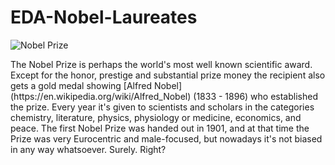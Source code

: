 # EDA-Nobel-Laureates
![Nobel Prize](https://www.google.com/url?sa=i&url=https%3A%2F%2Fmedicalxpress.com%2Fnews%2F2018-10-winners-nobel-medicine-prize.html&psig=AOvVaw0Vn7N_LxTkbIYQyudFLyhh&ust=1593530038881000&source=images&cd=vfe&ved=0CAIQjRxqFwoTCNih_92np-oCFQAAAAAdAAAAABAI)
<p>The Nobel Prize is perhaps the world's most well known scientific award. Except for the honor, prestige and substantial prize money the recipient also gets a gold medal showing [Alfred Nobel](https://en.wikipedia.org/wiki/Alfred_Nobel) (1833 - 1896) who established the prize. Every year it's given to scientists and scholars in the categories chemistry, literature, physics, physiology or medicine, economics, and peace. The first Nobel Prize was handed out in 1901, and at that time the Prize was very Eurocentric and male-focused, but nowadays it's not biased in any way whatsoever. Surely. Right? </p>
